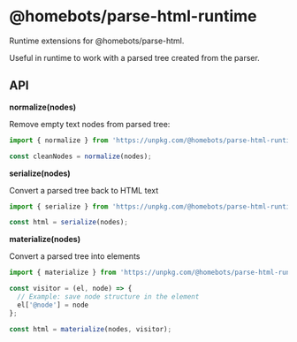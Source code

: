 # @homebots/parse-html-runtime

Runtime extensions for @homebots/parse-html.

Useful in runtime to work with a parsed tree created from the parser.

## API


**normalize(nodes)**

Remove empty text nodes from parsed tree:

```ts
import { normalize } from 'https://unpkg.com/@homebots/parse-html-runtime@latest/index.js'

const cleanNodes = normalize(nodes);
```

**serialize(nodes)**

Convert a parsed tree back to HTML text

```ts
import { serialize } from 'https://unpkg.com/@homebots/parse-html-runtime@latest/index.js'

const html = serialize(nodes);
```

**materialize(nodes)**

Convert a parsed tree into elements

```ts
import { materialize } from 'https://unpkg.com/@homebots/parse-html-runtime@latest/index.js'

const visitor = (el, node) => {
  // Example: save node structure in the element
  el['@node'] = node
};

const html = materialize(nodes, visitor);
```
